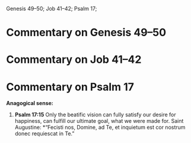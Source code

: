 Genesis 49–50; Job 41–42; Psalm 17;
# Commentary on Genesis 49–50

# Commentary on Job 41–42

# Commentary on Psalm 17 

**Anagogical sense:**
1. **Psalm 17:15** Only the beatific vision can fully satisfy our desire for happiness, can fulfill our ultimate goal, what we were made for. Saint Augustine: *“Fecisti nos, Domine, ad Te, et inquietum est cor nostrum donec requiescat in Te.”